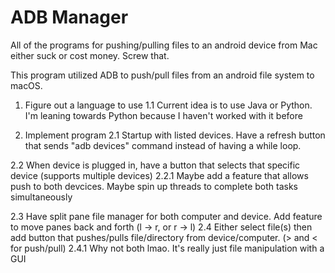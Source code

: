 # ADB Manager

All of the programs for pushing/pulling files to an android device from 
Mac either suck or cost money. Screw that. 

This program utilized ADB to push/pull files from an android file system to macOS. 

1. Figure out a language to use
1.1 Current idea is to use Java or Python. I'm leaning towards Python because I haven't worked with it before

2. Implement program
2.1 Startup with listed devices. Have a refresh button that sends "adb devices" command instead of having a while loop.

2.2 When device is plugged in, have a button that selects that specific device (supports multiple devices)
2.2.1 Maybe add a feature that allows push to both devcices. Maybe spin up threads to complete both tasks simultaneously

2.3 Have split pane file manager for both computer and device. Add feature to move panes back and forth (l -> r, or r -> l)
2.4 Either select file(s) then add button that pushes/pulls file/directory from device/computer. (> and < for push/pull)
2.4.1 Why not both lmao. It's really just file manipulation with a GUI
